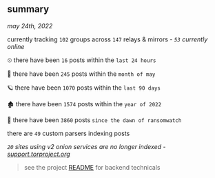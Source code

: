
## summary
_may 24th, 2022_

currently tracking `102` groups across `147` relays & mirrors - _`53` currently online_

⏲ there have been `16` posts within the `last 24 hours`

🦈 there have been `245` posts within the `month of may`

🪐 there have been `1070` posts within the `last 90 days`

🏚 there have been `1574` posts within the `year of 2022`

🦕 there have been `3860` posts `since the dawn of ransomwatch`

there are `49` custom parsers indexing posts

_`20` sites using v2 onion services are no longer indexed - [support.torproject.org](https://support.torproject.org/onionservices/v2-deprecation/)_

> see the project [README](https://github.com/joshhighet/ransomwatch#ransomwatch--) for backend technicals
